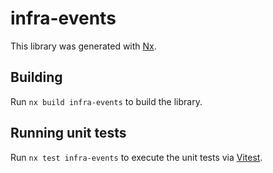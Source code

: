 # infra-events

This library was generated with [Nx](https://nx.dev).

## Building

Run `nx build infra-events` to build the library.

## Running unit tests

Run `nx test infra-events` to execute the unit tests via [Vitest](https://vitest.dev/).
